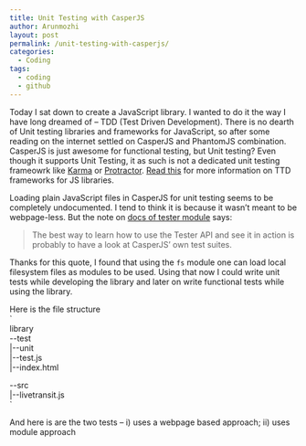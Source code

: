 ```yaml
---
title: Unit Testing with CasperJS
author: Arunmozhi
layout: post
permalink: /unit-testing-with-casperjs/
categories:
  - Coding
tags:
  - coding
  - github
---
```

Today I sat down to create a JavaScript library. I wanted to do it the way I have long dreamed of &#8211; TDD (Test Driven Development). There is no dearth of Unit testing libraries and frameworks for JavaScript, so after some reading on the internet settled on CasperJS and PhantomJS combination. CasperJS is just awesome for functional testing, but Unit testing? Even though it supports Unit Testing, it as such is not a dedicated unit testing frameowrk like [Karma][1] or [Protractor][2]. [Read this][3] for more information on TTD frameworks for JS libraries.

Loading plain JavaScript files in CasperJS for unit testing seems to be completely undocumented. I tend to think it is because it wasn&#8217;t meant to be webpage-less. But the note on [docs of tester module][4] says:

> The best way to learn how to use the Tester API and see it in action is probably to have a look at CasperJS’ own test suites.

Thanks for this quote, I found that using the `fs` module one can load local filesystem files as modules to be used. Using that now I could write unit tests while developing the library and later on write functional tests while using the library.

Here is the file structure  
`<br />
library<br />
--test<br />
  |--unit<br />
     |--test.js<br />
  |--index.html</p>
<p>--src<br />
  |--livetransit.js<br />
`

And here is are the two tests &#8211; i) uses a webpage based approach; ii) uses module approach

 [1]: http://karma-runner.github.io/ "Karma"
 [2]: http://angular.github.io/protractor/#/ "Protractor"
 [3]: http://stackoverflow.com/questions/300855/javascript-unit-test-tools-for-tdd "StackOverflow TDD frameworks for JS"
 [4]: http://docs.casperjs.org/en/latest/modules/tester.html "CasperJS tester module"